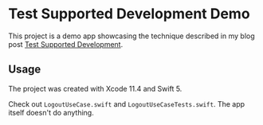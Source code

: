# Test Supported Development Demo

This project is a demo app showcasing the technique described in my blog post [Test Supported Development](https://blog.martinhoeller.net/development/2020/05/23/test-supported-development.html).

## Usage

The project was created with Xcode 11.4 and Swift 5.

Check out `LogoutUseCase.swift` and `LogoutUseCaseTests.swift`. The app itself doesn't do anything.